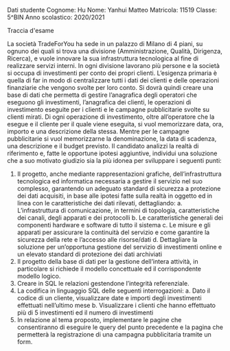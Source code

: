 Dati studente
        Cognome: Hu
           Nome: Yanhui Matteo
      Matricola: 11519
         Classe: 5^BIN
Anno scolastico: 2020/2021

Traccia d'esame

La società TradeForYou ha sede in un palazzo di Milano di 4 piani, su ognuno dei quali si trova una divisione
(Amministrazione, Qualità, Dirigenza, Ricerca), e vuole innovare la sua infrastruttura tecnologica al fine di
realizzare servizi interni.
In ogni divisione lavorano più persone e la società si occupa di investimenti per conto dei propri clienti.
L’esigenza primaria è quella di far in modo di centralizzare tutti i dati dei clienti e delle operazioni
finanziarie che vengono svolte per loro conto.
Si dovrà quindi creare una base di dati che permetta di gestire l’anagrafica degli operatori che eseguono gli
investimenti, l’anagrafica dei clienti, le operazioni di investimento eseguite per i clienti e le campagne
pubblicitarie svolte su clienti mirati.
Di ogni operazione di investimento, oltre all’operatore che la esegue e il cliente per il quale viene eseguita,
si vuol memorizzare data, ora, importo e una descrizione della stessa. Mentre per le campagne pubblicitarie
si vuol memorizzarne la denominazione, la data di scadenza, una descrizione e il budget previsto.
Il candidato analizzi la realtà di riferimento e, fatte le opportune ipotesi aggiuntive, individui una soluzione
che a suo motivato giudizio sia la più idonea per sviluppare i seguenti punti:
1. Il progetto, anche mediante rappresentazioni grafiche, dell’infrastruttura tecnologica ed
informatica necessaria a gestire il servizio nel suo complesso, garantendo un adeguato standard di
sicurezza a protezione dei dati acquisiti, in base alle ipotesi fatte sulla realtà in oggetto ed in linea
con le caratteristiche dei dati rilevati, dettagliando:
a. L’infrastruttura di comunicazione, in termini di topologia, caratteristiche dei canali, degli
apparati e dei protocolli
b. Le caratteristiche generali dei componenti hardware e software di tutto il sistema
c. Le misure e gli apparati per assicurare la continuità del servizio e come garantire la
sicurezza della rete e l’accesso alle risorse/dati
d. Dettagliare la soluzione per un’opportuna gestione del servizio di investimenti online e un
elevato standard di protezione dei dati archiviati
2. Il progetto della base di dati per la gestione dell’intera attività, in particolare si richiede il modello
concettuale ed il corrispondente modello logico.
3. Creare in SQL le relazioni gestendone l’integrità referenziale.
4. La codifica in linguaggio SQL delle seguenti interrogazioni:
a. Dato il codice di un cliente, visualizzare date e importi degli investimenti effettuati
nell’ultimo mese
b. Visualizzare i clienti che hanno effettuato più di 5 investimenti ed il numero di investimenti
5. In relazione al tema proposto, implementare le pagine che consentiranno di eseguire le query del
punto precedente e la pagina che permetterà la registrazione di una campagna pubblicitaria
tramite un form.
